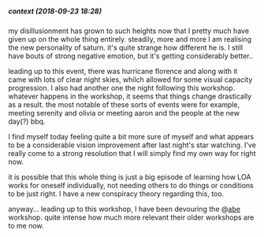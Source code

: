 
##### context (2018-09-23 18:28)

my disillusionment has grown to such heights now that I pretty much have given up on the whole thing entirely. steadily, more and more I am realising the new personality of saturn. it's quite strange how different he is. I still have bouts of strong negative emotion, but it's getting considerably better..

leading up to this event, there was hurricane florence and along with it came with lots of clear night skies, whilch allowed for some visual capacity progression. I also had another one the night following this workshop. whatever happens in the workshop, it seems that things change drastically as a result. the most notable of these sorts of events were for example, meeting serenity and olivia or meeting aaron and the people at the new day(?) bbq.

I find myself today feeling quite a bit more sure of myself and what appears to be a considerable vision improvement after last night's star watching. I've really come to a strong resolution that I will simply find my own way for right now.

it is possible that this whole thing is just a big episode of learning how LOA works for oneself individually, not needing others to do things or conditions to be just right. I have a new conspiracy theory regarding this, too.

anyway... leading up to this workshop, I have been devouring the @[abe](2004-05-01) workshop. quite intense how much more relevant their older workshops are to me now.
